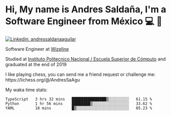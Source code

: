 # Hi, My name is Andres Saldaña, I'm a Software Engineer from México :computer: :boy:

[![Linkedin: andressaldanaaguilar](https://img.shields.io/badge/-andressaldanaaguilar-blue?style=flat-square&logo=Linkedin&logoColor=white&link=https://www.linkedin.com/in/thaianebraga/)](https://www.linkedin.com/in/andressaldanaaguilar)

<p>Software Engineer at <a href="https://www.wizeline.com/">Wizeline</a></p>
<p>Studied at <a href="https://en.wikipedia.org/wiki/ESCOM">Instituto Politecnico Nacional / Escuela Superior de Cómputo</a> and graduated at the end of 2019</p>
<p>I like playing chess, you can send me a friend request or challenge me: https://lichess.org/@/AndresSaAgu</p>

<p> My waka time stats: </p>

<!--START_SECTION:waka-->
```text
TypeScript   3 hrs 32 mins   ███████████████▒░░░░░░░░░   61.15 % 
Python       1 hr 56 mins    ████████▒░░░░░░░░░░░░░░░░   33.62 % 
YAML         18 mins         █▒░░░░░░░░░░░░░░░░░░░░░░░   05.23 % 
```
<!--END_SECTION:waka-->

